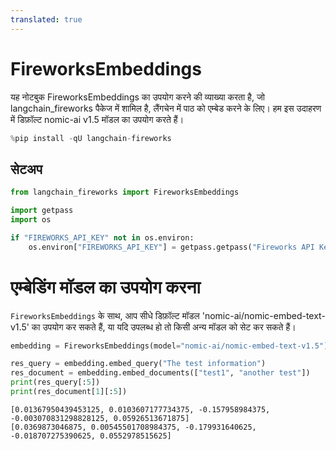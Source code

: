 ```yaml
---
translated: true
---
```


# FireworksEmbeddings

यह नोटबुक FireworksEmbeddings का उपयोग करने की व्याख्या करता है, जो langchain_fireworks पैकेज में शामिल है, लैंगचेन में पाठ को एम्बेड करने के लिए। हम इस उदाहरण में डिफ़ॉल्ट nomic-ai v1.5 मॉडल का उपयोग करते हैं।

```python
%pip install -qU langchain-fireworks
```

## सेटअप

```python
from langchain_fireworks import FireworksEmbeddings
```

```python
import getpass
import os

if "FIREWORKS_API_KEY" not in os.environ:
    os.environ["FIREWORKS_API_KEY"] = getpass.getpass("Fireworks API Key:")
```

# एम्बेडिंग मॉडल का उपयोग करना

`FireworksEmbeddings` के साथ, आप सीधे डिफ़ॉल्ट मॉडल 'nomic-ai/nomic-embed-text-v1.5' का उपयोग कर सकते हैं, या यदि उपलब्ध हो तो किसी अन्य मॉडल को सेट कर सकते हैं।

```python
embedding = FireworksEmbeddings(model="nomic-ai/nomic-embed-text-v1.5")
```

```python
res_query = embedding.embed_query("The test information")
res_document = embedding.embed_documents(["test1", "another test"])
print(res_query[:5])
print(res_document[1][:5])
```

```output
[0.01367950439453125, 0.0103607177734375, -0.157958984375, -0.003070831298828125, 0.05926513671875]
[0.0369873046875, 0.00545501708984375, -0.179931640625, -0.018707275390625, 0.0552978515625]
```
